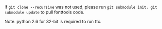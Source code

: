 If `git clone --recursive` was not used, please run `git submodule init; git submodule update` to pull fonttools code.

Note: python 2.6 for 32-bit is required to run ttx.
